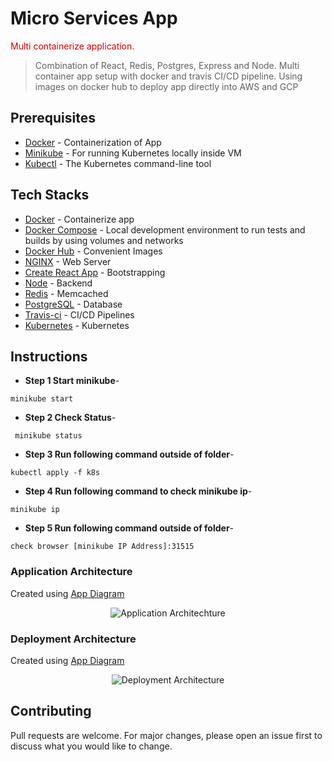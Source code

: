 <h1>Micro Services App</h1>

<span style="color:#cc0000">Multi containerize application.</span>
> Combination of React, Redis, Postgres, Express and Node. Multi container app setup with docker and travis CI/CD pipeline. Using images on docker hub to deploy app directly into AWS and GCP
## Prerequisites

* [Docker](https://www.docker.com) - Containerization of App
* [Minikube](https://kubernetes.io/docs/setup/learning-environment/minikube/) - For running Kubernetes locally inside VM
* [Kubectl](https://kubernetes.io/docs/tasks/tools/install-kubectl/) - The Kubernetes command-line tool



## Tech Stacks
* [Docker](https://www.docker.com) - Containerize app
* [Docker Compose](https://docs.docker.com/compose) - Local development environment to run tests and builds by using volumes and networks
* [Docker Hub](https://hub.docker.com/) - Convenient Images
* [NGINX](https://www.nginx.com/) - Web Server
* [Create React App](https://github.com/facebook/create-react-app) - Bootstrapping
* [Node](https://hub.docker.com/_/node) - Backend
* [Redis](https://redis.io/) - Memcached
* [PostgreSQL](https://www.postgresql.org/) - Database
* [Travis-ci](https://travis-ci.com/) - CI/CD Pipelines
* [Kubernetes](https://kubernetes.io/) - Kubernetes



## Instructions


* <b> Step 1 Start minikube</b>- 
``` shell
minikube start
``` 
* <b> Step 2 Check Status</b>-
``` shell
 minikube status
``` 
* <b> Step 3 Run following command outside of folder</b>-
``` shell
kubectl apply -f k8s
``` 
* <b> Step 4 Run following command to check minikube ip</b>-
``` shell
minikube ip
```
* <b> Step 5 Run following command outside of folder</b>-
``` shell
check browser [minikube IP Address]:31515
``` 

### Application Architecture

Created using [App Diagram](https://app.diagrams.net/)
<div align="center">  
  <img alt="Application Architechture" src="/screenshots/Travis Application Architechture.png"/>
</div>

### Deployment Architecture
Created using [App Diagram](https://app.diagrams.net/)
<div align="center">  
  <img alt="Deployment Architecture" src="screenshots/Travis Deployment Architecture 2.png"/>
</div>

## Contributing
Pull requests are welcome. For major changes, please open an issue first to discuss what you would like to change.
